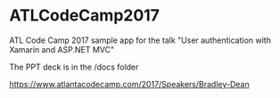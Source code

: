 # ATLCodeCamp2017
ATL Code Camp 2017 sample app for the talk "User authentication with Xamarin and ASP.NET MVC"

The PPT deck is in the /docs folder

https://www.atlantacodecamp.com/2017/Speakers/Bradley-Dean
